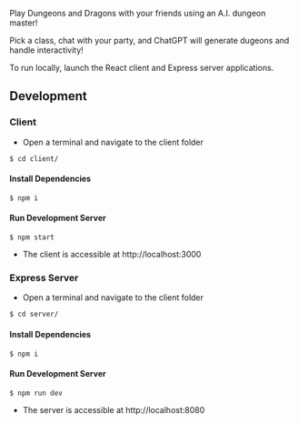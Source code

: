 Play Dungeons and Dragons with your friends using an A.I. dungeon master!

Pick a class, chat with your party, and ChatGPT will generate dugeons and handle interactivity!

To run locally, launch the React client and Express server applications.

## Development

### Client

- Open a terminal and navigate to the client folder

```console
$ cd client/
```

#### Install Dependencies

```console
$ npm i
```

#### Run Development Server

```console
$ npm start
```

- The client is accessible at http://localhost:3000

### Express Server

- Open a terminal and navigate to the client folder

```console
$ cd server/
```

#### Install Dependencies

```console
$ npm i
```

#### Run Development Server

```console
$ npm run dev
```

- The server is accessible at http://localhost:8080
